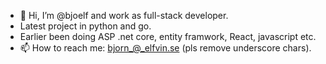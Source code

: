 - 👋 Hi, I’m @bjoelf and work as full-stack developer.
- Latest project in python and go.
- Earlier been doing ASP .net core, entity framwork, React, javascript etc.
- 📫 How to reach me: bjorn_@_elfvin.se (pls remove underscore chars).
